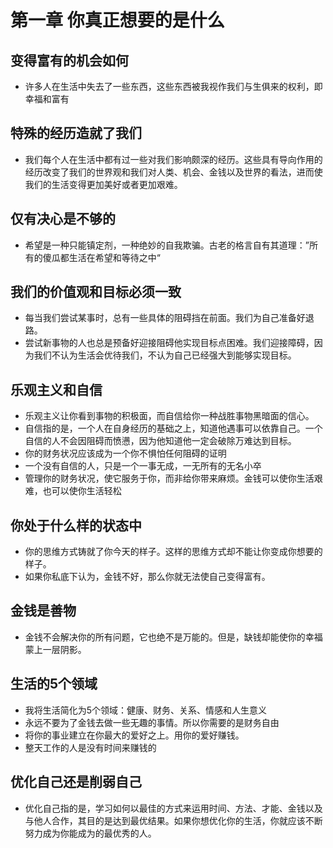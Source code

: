 # 第一章 你真正想要的是什么

## 变得富有的机会如何
- 许多人在生活中失去了一些东西，这些东西被我视作我们与生俱来的权利，即幸福和富有

## 特殊的经历造就了我们
- 我们每个人在生活中都有过一些对我们影响颇深的经历。这些具有导向作用的经历改变了我们的世界观和我们对人类、机会、金钱以及世界的看法，进而使我们的生活变得更加美好或者更加艰难。

## 仅有决心是不够的
- 希望是一种只能镇定剂，一种绝妙的自我欺骗。古老的格言自有其道理：”所有的傻瓜都生活在希望和等待之中“

## 我们的价值观和目标必须一致
- 每当我们尝试某事时，总有一些具体的阻碍挡在前面。我们为自己准备好退路。
- 尝试新事物的人也总是预备好迎接阻碍他实现目标点困难。我们迎接障碍，因为我们不认为生活会优待我们，不认为自己已经强大到能够实现目标。

## 乐观主义和自信
- 乐观主义让你看到事物的积极面，而自信给你一种战胜事物黑暗面的信心。
- 自信指的是，一个人在自身经历的基础之上，知道他遇事可以依靠自己。一个自信的人不会因阻碍而愤懑，因为他知道他一定会破除万难达到目标。
- 你的财务状况应该成为一个你不惧怕任何阻碍的证明
- 一个没有自信的人，只是一个一事无成，一无所有的无名小卒
- 管理你的财务状况，使它服务于你，而非给你带来麻烦。金钱可以使你生活艰难，也可以使你生活轻松

## 你处于什么样的状态中
- 你的思维方式铸就了你今天的样子。这样的思维方式却不能让你变成你想要的样子。
- 如果你私底下认为，金钱不好，那么你就无法使自己变得富有。

## 金钱是善物
- 金钱不会解决你的所有问题，它也绝不是万能的。但是，缺钱却能使你的幸福蒙上一层阴影。

## 生活的5个领域
- 我将生活简化为5个领域：健康、财务、关系、情感和人生意义
- 永远不要为了金钱去做一些无趣的事情。所以你需要的是财务自由
- 将你的事业建立在你最大的爱好之上。用你的爱好赚钱。
- 整天工作的人是没有时间来赚钱的

## 优化自己还是削弱自己
- 优化自己指的是，学习如何以最佳的方式来运用时间、方法、才能、金钱以及与他人合作，其目的是达到最优结果。如果你想优化你的生活，你就应该不断努力成为你能成为的最优秀的人。
